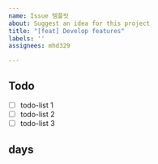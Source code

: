 ```yaml
---
name: Issue 템플릿
about: Suggest an idea for this project
title: "[feat] Develop features"
labels: ''
assignees: mhd329

---
```


## Todo

- [ ] todo-list 1
- [ ] todo-list 2
- [ ] todo-list 3

## days
